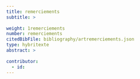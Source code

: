 ```yaml
---
title: remerciements
subtitle: >
  
weight: 1remerciements
number: remerciements
citedBibFile: bibliography/artremerciements.json
type: hybritexte
abstract: >
  
contributor:
  - id: 
---
```


